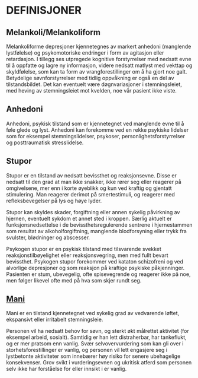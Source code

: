 # DEFINISJONER

## Melankoli/Melankoliform

Melankoliforme depresjoner kjennetegnes av markert anhedoni (manglende lystfølelse) og psykomotoriske endringer i form av agitasjon eller retardasjon. I tillegg ses utpregede kognitive forstyrrelser med nedsatt evne til å oppfatte og lagre ny informasjon, videre nedsatt matlyst med vekttap og skyldfølelse, som kan ta form av vrangforestillinger om å ha gjort noe galt. Betydelige søvnforstyrrelser med tidlig oppvåkning er også en del av tilstandsbildet. Det kan eventuelt være døgnvariasjoner i stemningsleiet, med heving av stemningsleiet mot kvelden, noe vår pasient ikke viste.

## Anhedoni

Anhedoni, psykisk tilstand som er kjennetegnet ved manglende evne til å føle glede og lyst. Anhedoni kan forekomme ved en rekke psykiske lidelser som for eksempel stemningslidelser, psykoser, personlighetsforstyrrelser og posttraumatisk stresslidelse.

## Stupor

Stupor er en tilstand av nedsatt bevissthet og reaksjonsevne. Disse er nedsatt til den grad at man ikke snakker, ikke rører seg eller reagerer på omgivelsene, mer enn i korte øyeblikk og kun ved kraftig og gjentatt stimulering. Man reagerer derimot på smertestimuli, og reagerer med refleksbevegelser på lys og høye lyder.

Stupor kan skyldes skader, forgiftning eller annen sykelig påvirkning av hjernen, eventuelt sykdom et annet sted i kroppen. Særlig aktuelt er funksjonsnedsettelse i de bevissthetsregulerende sentrene i hjernestammen som resultat av alkoholforgiftning, manglende blodforsyning eller trykk fra svulster, blødninger og abscesser.

Psykogen stupor er en psykisk tilstand med tilsvarende svekket reaksjonstilbøyelighet eller reaksjonsvegring, men med fullt bevart bevissthet. Psykogen stupor forekommer ved kataton schizofreni og ved alvorlige depresjoner og som reaksjon på kraftige psykiske påkjenninger. Pasienten er stum, ubevegelig, ofte spisevegrende og reagerer ikke på noe, men følger likevel ofte med på hva som skjer rundt seg.

## [Mani](./Depresjon/F30.md#)

Mani er en tilstand kjennetegnet ved sykelig grad av vedvarende løftet, ekspansivt eller irritabelt stemningsleie.

Personen vil ha nedsatt behov for søvn, og sterkt økt målrettet aktivitet (for eksempel arbeid, sosialt). Samtidig er han lett distraherbar, har tankeflukt, og er mer pratsom enn vanlig. Svær selvovervurdering som kan gli over i storhetsforestillinger er vanlig, og personen vil lett engasjere seg i lystbetonte aktiviteter som innebærer høy risiko for senere ubehagelige konsekvenser. Grov svikt i vurderingsevnen og ukritisk atferd som personen selv ikke har forståelse for eller innsikt i er vanlig.
